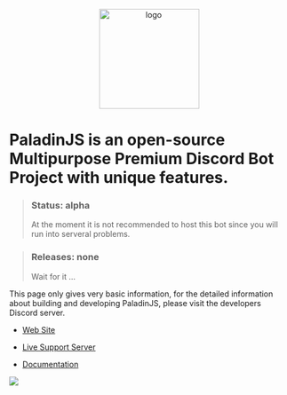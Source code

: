 <p align="center">
  <a href="https://discord.gg/RFSYyCU " target="_blank">
    <img width="180" src="https://cdn.discordapp.com/attachments/396964573007052800/492135654919241739/PaladinMainAvatar.png" alt="logo">
  </a>
</p>

PaladinJS is an open-source Multipurpose Premium Discord Bot Project with unique features.
==============

>### Status: alpha 
>At the moment it is not recommended to host this bot since you will run into serveral problems.


>### Releases: none
>Wait for it ...

This page only gives very basic information, for the detailed information about building and developing PaladinJS, please visit the developers Discord server.

- [Web Site](https://www.paladinbot.online )

- [Live Support Server](https://discord.gg/RFSYyCU )

- [Documentation](https://ylngyang.github.io/PaladinJS/ )

<img align="center" src="https://discordapp.com/api/guilds/393207704211947521/widget.png?style=banner2"/>
